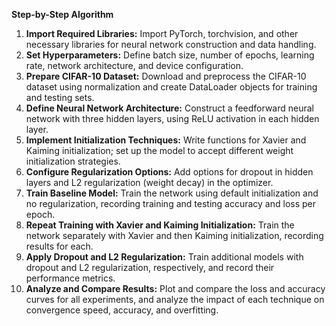 **Step-by-Step Algorithm**

1. **Import Required Libraries:** Import PyTorch, torchvision, and other necessary libraries for neural network construction and data handling.
2. **Set Hyperparameters:** Define batch size, number of epochs, learning rate, network architecture, and device configuration.
3. **Prepare CIFAR-10 Dataset:** Download and preprocess the CIFAR-10 dataset using normalization and create DataLoader objects for training and testing sets.
4. **Define Neural Network Architecture:** Construct a feedforward neural network with three hidden layers, using ReLU activation in each hidden layer.
5. **Implement Initialization Techniques:** Write functions for Xavier and Kaiming initialization; set up the model to accept different weight initialization strategies.
6. **Configure Regularization Options:** Add options for dropout in hidden layers and L2 regularization (weight decay) in the optimizer.
7. **Train Baseline Model:** Train the network using default initialization and no regularization, recording training and testing accuracy and loss per epoch.
8. **Repeat Training with Xavier and Kaiming Initialization:** Train the network separately with Xavier and then Kaiming initialization, recording results for each.
9. **Apply Dropout and L2 Regularization:** Train additional models with dropout and L2 regularization, respectively, and record their performance metrics.
10. **Analyze and Compare Results:** Plot and compare the loss and accuracy curves for all experiments, and analyze the impact of each technique on convergence speed, accuracy, and overfitting.